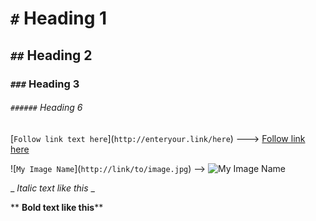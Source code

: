 # `#` Heading 1 

## `##` Heading 2

### `###` Heading 3

###### `######` Heading 6

\[`Follow link text here`](`http://enteryour.link/here`) ---> [Follow link here](http://enteryour.link/here)

\!\[`My Image Name`](`http://link/to/image.jpg`) --> ![My Image Name](http://link/to/image.jpg) 

_ _Italic text like this_ _

** **Bold text like this**\**

